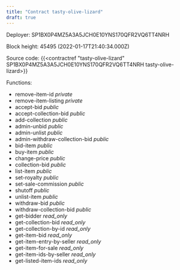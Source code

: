 ```yaml
---
title: "Contract tasty-olive-lizard"
draft: true
---
```

Deployer: SP1BX0P4MZ5A3A5JCH0E10YNS170QFR2VQ6TT4NRH


 



Block height: 45495 (2022-01-17T21:40:34.000Z)

Source code: {{<contractref "tasty-olive-lizard" SP1BX0P4MZ5A3A5JCH0E10YNS170QFR2VQ6TT4NRH tasty-olive-lizard>}}

Functions:

* remove-item-id _private_
* remove-item-listing _private_
* accept-bid _public_
* accept-collection-bid _public_
* add-collection _public_
* admin-unbid _public_
* admin-unlist _public_
* admin-withdraw-collection-bid _public_
* bid-item _public_
* buy-item _public_
* change-price _public_
* collection-bid _public_
* list-item _public_
* set-royalty _public_
* set-sale-commission _public_
* shutoff _public_
* unlist-item _public_
* withdraw-bid _public_
* withdraw-collection-bid _public_
* get-bidder _read_only_
* get-collection-bid _read_only_
* get-collection-by-id _read_only_
* get-item-bid _read_only_
* get-item-entry-by-seller _read_only_
* get-item-for-sale _read_only_
* get-item-ids-by-seller _read_only_
* get-listed-item-ids _read_only_
